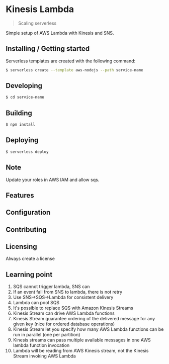 # Kinesis Lambda
    
>    Scaling serverless


Simple setup of AWS Lambda with Kinesis and SNS.

## Installing / Getting started

Serverless templates are created with the following command:

```bash
$ serverless create --template aws-nodejs --path service-name
```

## Developing

```bash
$ cd service-name
```

## Building

```bash
$ npm install
```

## Deploying

```bash
$ serverless deploy
```

## Note
Update your roles in AWS IAM and allow sqs.

## Features

## Configuration

## Contributing

## Licensing

Always create a license


## Learning point

1. SQS cannot trigger lambda, SNS can
2. If an event fail from SNS to lambda, there is not retry
3. Use SNS->SQS->Lambda for consistent delivery
4. Lambda can pool SQS
5. It's possible to replace SQS with Amazon Kinesis Streams
6. Kinesis Stream can drive AWS Lambda functions
7. Kinesis Stream guarantee ordering of the delivered message for any given key (nice for ordered database operations)
8. Kinesis Stream let you specify how many AWS Lambda functions can be run in parallel (one per partition)
9. Kinesis streams can pass multiple available messages in one AWS lambda function invocation
10. Lambda will be reading from AWS Kinesis stream, not the Kinesis Stream invoking AWS Lambda

